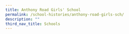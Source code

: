 ```yaml
---
title: Anthony Road Girls' School
permalink: /school-histories/anthony-road-girls-sch/
description: ""
third_nav_title: Schools
---
```


